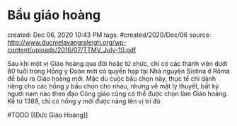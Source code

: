 # Bầu giáo hoàng

created: Dec 06, 2020 10:43 PM
tags: #created/2020/Dec/06
source: http://www.ducmelavangraleigh.org/wp-content/uploads/2016/07/TTMV_July-10.pdf

Sau khi một vị Giáo hoàng qua đời hoặc từ chức, chỉ có các thành viên dưới 80 tuổi trong Hồng y Đoàn mới có quyền họp tại Nhà nguyện Sistina ở Rôma để bầu ra Giáo hoàng mới. Mặc dù cuộc bầu chọn này, thực tế chỉ dành riêng cho các hồng y bầu chọn cho nhau, nhưng về mặt lý thuyết, bất kỳ người nam nào theo đạo Công giáo cũng có thể được chọn làm Giáo hoàng. Kể từ 1389, chỉ có hồng y mới được nâng lên vị trí đó

#TODO 
[[Đức Giáo Hoàng]]